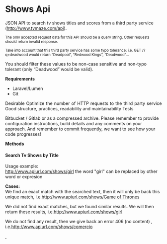 <!DOCTYPE html>
<head>
<meta http-equiv="Content-Type" content="text/html; charset=utf-8" />
<link rel="stylesheet" href='./css/bootstrap.min.css'>
</head>
<body>
<div class="container">
	<h1>Shows Api</h1>
	<p>JSON API to search tv shows titles and scores from a third
party service (<a target="_blank" href="http://www.tvmaze.com/api">http://www.tvmaze.com/api</a>). </p>
<small>
The only accepted request data for this API 
should be a query string. Other requests should return invalid response. 

Take into account that this third party service has some typo tolerance:
i.e. GET /?q=deadwood would return “Deadpool”, “Redwood Kings”, “Deadwood”... </small>
</p>
<p>
You should filter these values to be non-case sensitive and non-typo tolerant (only “Deadwood” would be valid).
</p>
<p>
 
<b>Requirements </b>
<ul>
<li> Laravel/Lumen</li>
<li> Git </li>
 </ul>
<p align="justify">
Desirable Optimize the number of HTTP requests to the third party service
  Good structure, practices, readability and maintainability
  Tests 
  
  Bitbucket / Gitlab or as a compressed archive. Please remember to provide configuration
  instructions, build details and any comments on your approach. 
  And remember to commit frequently, we want to see how your code progresses!
  </p>
</p>
<p><b>Methods</b></p>
<div class="panel panel-default">
    <h4>Search Tv Shows by Title</h4>
      <p>Usage example: <br>
        <a href="./shows/girl">http://www.apiurl.com/shows/girl</a> the word "girl" can be replaced by other word or expresion</p>
      <p><b>Cases:</b>
      <br>We find an exact match with the searched text, then it will only be back this unique match, i.e.<a target="_blank" href="./shows/Game of Thrones">http://www.apiurl.com/shows/Game of Thrones</a> </p>
      <p>We did not find exact matches, but we found similar results. We will then return these results, i.e.<a target="_blank" href="./shows/girl">http://www.apiurl.com/shows/girl</a></p>
      <p>We do not find any result, then we give back an error 406 (no content) , i.e.<a target="_blank" href="./shows/comercio">http://www.apiurl.com/shows/comercio</p>
      <p>&nbsp;</p>
    </div>
</div>
</body>
</html>

